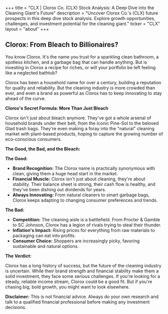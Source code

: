 +++
title = "CLX |  Clorox Co. (CLX) Stock Analysis: A Deep Dive into the Cleaning Giant's Future"
description = "Uncover Clorox Co.'s (CLX) future prospects in this deep dive stock analysis. Explore growth opportunities, challenges, and investment potential for the cleaning giant."
ticker = "CLX"
layout = "about"
+++

        


## Clorox: From Bleach to Billionaires? 

You know Clorox. It's the name you trust for a sparkling clean bathroom, a spotless kitchen, and a garbage bag that can handle anything. But is investing in Clorox a recipe for riches, or will your portfolio be left feeling like a neglected bathtub? 

Clorox has been a household name for over a century, building a reputation for quality and reliability.  But the cleaning industry is more crowded than ever, and even a brand as powerful as Clorox has to keep innovating to stay ahead of the curve. 

**Clorox's Secret Formula:  More Than Just Bleach**

Clorox isn't just about bleach anymore.  They've got a whole arsenal of household brands under their belt, from the iconic Pine-Sol to the beloved Glad trash bags.  They're even making a foray into the "natural" cleaning market with plant-based products, hoping to capture the growing number of eco-conscious consumers.  

**The Good, the Bad, and the Bleach:**

**The Good:**

* **Brand Recognition:** The Clorox name is practically synonymous with clean, giving them a huge head start in the market. 
* **Financial Muscle:**  Clorox isn't just about cleaning, they're about stability. Their balance sheet is strong, their cash flow is healthy, and they've been dishing out dividends for years. 
* **Always Innovating:**  From natural cleaners to smart garbage bags, Clorox keeps adapting to changing consumer preferences and trends. 

**The Bad:**

* **Competition:**  The cleaning aisle is a battlefield. From Procter & Gamble to SC Johnson, Clorox has a legion of rivals trying to steal their thunder.
* **Inflation's Impact:**  Rising prices for everything from raw materials to packaging can eat into profits.
* **Consumer Choice:**  Shoppers are increasingly picky, favoring sustainable and natural options. 

**The Verdict:** 

Clorox has a long history of success, but the future of the cleaning industry is uncertain.  While their brand strength and financial stability make them a solid investment, they face some serious challenges.  If you're looking for a steady, reliable income stream, Clorox could be a good fit. But if you're chasing big, bold growth, you might want to look elsewhere.

**Disclaimer:** This is not financial advice. Always do your own research and talk to a qualified financial professional before making any investment decisions. 

        